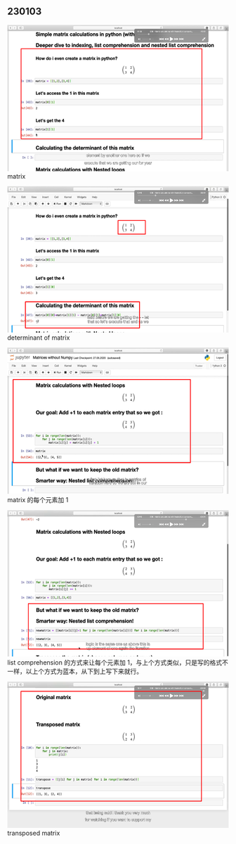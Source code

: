## 230103

<img src='./img/2023-01-03-10-15-31.png' height=333px></img>  
matrix

<img src='./img/2023-01-03-10-17-50.png' height=333px></img>  
determinant of matrix

<img src='./img/2023-01-03-10-21-04.png' height=333px></img>  
matrix 的每个元素加 1

<img src='./img/2023-01-03-10-27-23.png' height=333px></img>  
list comprehension 的方式来让每个元素加 1，与上个方式类似，只是写的格式不一样，以上个方式为蓝本，从下到上写下来就行。

<img src='./img/2023-01-03-10-32-32.png' height=333px></img>
transposed matrix
